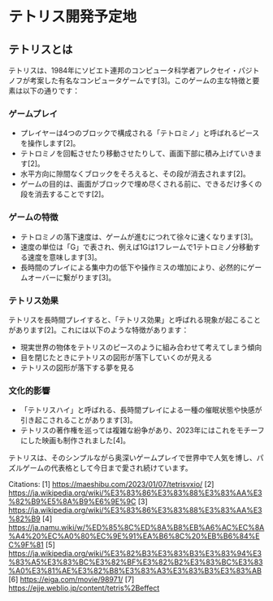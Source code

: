 # テトリス開発予定地
## テトリスとは
テトリスは、1984年にソビエト連邦のコンピュータ科学者アレクセイ・パジトノフが考案した有名なコンピュータゲームです[3]。このゲームの主な特徴と要素は以下の通りです：

### ゲームプレイ

- プレイヤーは4つのブロックで構成される「テトロミノ」と呼ばれるピースを操作します[2]。
- テトロミノを回転させたり移動させたりして、画面下部に積み上げていきます[2]。
- 水平方向に隙間なくブロックをそろえると、その段が消去されます[2]。
- ゲームの目的は、画面がブロックで埋め尽くされる前に、できるだけ多くの段を消去することです[2]。

### ゲームの特徴

- テトロミノの落下速度は、ゲームが進むにつれて徐々に速くなります[3]。
- 速度の単位は「G」で表され、例えば1Gは1フレームで1テトロミノ分移動する速度を意味します[3]。
- 長時間のプレイによる集中力の低下や操作ミスの増加により、必然的にゲームオーバーに繋がります[3]。

### テトリス効果

テトリスを長時間プレイすると、「テトリス効果」と呼ばれる現象が起こることがあります[2]。これには以下のような特徴があります：

- 現実世界の物体をテトリスのピースのように組み合わせて考えてしまう傾向
- 目を閉じたときにテトリスの図形が落下していくのが見える
- テトリスの図形が落下する夢を見る

### 文化的影響

- 「テトリスハイ」と呼ばれる、長時間プレイによる一種の催眠状態や快感が引き起こされることがあります[3]。
- テトリスの著作権を巡っては複雑な紛争があり、2023年にはこれをモチーフにした映画も制作されました[4]。

テトリスは、そのシンプルながら奥深いゲームプレイで世界中で人気を博し、パズルゲームの代表格として今日まで愛され続けています。

Citations:
[1] https://maeshibu.com/2023/01/07/tetrisvxio/
[2] https://ja.wikipedia.org/wiki/%E3%83%86%E3%83%88%E3%83%AA%E3%82%B9%E5%8A%B9%E6%9E%9C
[3] https://ja.wikipedia.org/wiki/%E3%83%86%E3%83%88%E3%83%AA%E3%82%B9
[4] https://ja.namu.wiki/w/%ED%85%8C%ED%8A%B8%EB%A6%AC%EC%8A%A4%20%EC%A0%80%EC%9E%91%EA%B6%8C%20%EB%B6%84%EC%9F%81
[5] https://ja.wikipedia.org/wiki/%E3%82%B3%E3%83%B3%E3%83%94%E3%83%A5%E3%83%BC%E3%82%BF%E3%82%B2%E3%83%BC%E3%83%A0%E3%81%AE%E3%82%B8%E3%83%A3%E3%83%B3%E3%83%AB
[6] https://eiga.com/movie/98971/
[7] https://ejje.weblio.jp/content/tetris%2Beffect
